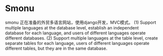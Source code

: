 # Smonu
smonu
正在准备的外贸多语言网站，使用django开发，MVC模式。
(1) Support multiple languages at the database level, establish an independent database for each language, and users of different languages operate different databases.
(2) Support multiple languages at the table level, create separate tables for each language, users of different languages operate different tables, but they are in the same database.
